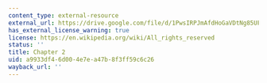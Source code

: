 ```yaml
---
content_type: external-resource
external_url: https://drive.google.com/file/d/1PwsIRPJmAfdHoGaVDtNg85UF11qP-K47/view?usp=sharing
has_external_license_warning: true
license: https://en.wikipedia.org/wiki/All_rights_reserved
status: ''
title: Chapter 2
uid: a9933df4-6d00-4e7e-a47b-8f3ff59c6c26
wayback_url: ''
---
```

